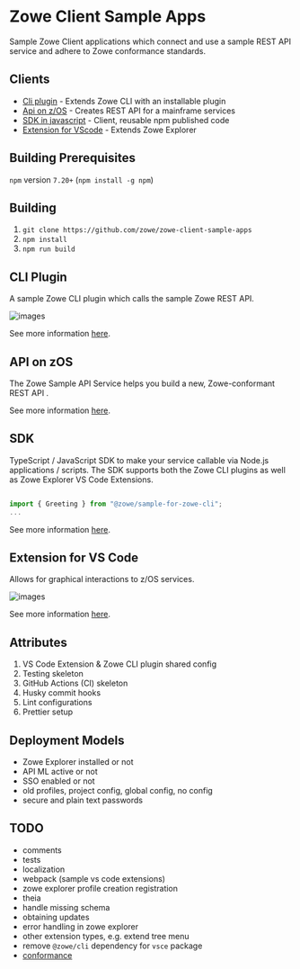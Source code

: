 # Zowe Client Sample Apps

Sample Zowe Client applications which connect and use a sample REST API service and adhere to Zowe
conformance standards.

## Clients

* [Cli plugin](#cli-plugin) - Extends Zowe CLI with an installable plugin
* [Api on z/OS](#api-on-zos) - Creates REST API for a mainframe services
* [SDK in javascript](#sdk) - Client, reusable npm published code
* [Extension for VScode](#extension-for-vs-code) - Extends Zowe Explorer

## Building Prerequisites

`npm` version `7.20+` (`npm install -g npm`)

## Building

1. `git clone https://github.com/zowe/zowe-client-sample-apps`
2. `npm install`
3. `npm run build`

## CLI Plugin

A sample Zowe CLI plugin which calls the sample Zowe REST API.

![images](./packages/cli/doc/images/cli.png)

See more information [here](./packages/cli/README.md).

## API on zOS

The Zowe Sample API Service helps you build a new, Zowe-conformant REST API .

See more information [here](https://github.com/zowe/sample-spring-boot-api-service/tree/master/zowe-rest-api-sample-spring#zowe-sample-api-service).

## SDK

TypeScript / JavaScript SDK to make your service callable via Node.js applications / scripts. The SDK supports both the Zowe CLI plugins as well as Zowe Explorer VS Code Extensions.

```typescript

import { Greeting } from "@zowe/sample-for-zowe-cli";
...

```

See more information [here](./packages/api/README.md).

## Extension for VS Code

Allows for graphical interactions to z/OS services.

![images](./packages/vsce/doc/images/vsce.png)

See more information [here](./packages/vsce/README.md).

## Attributes

1. VS Code Extension & Zowe CLI plugin shared config
2. Testing skeleton
3. GitHub Actions (CI) skeleton
4. Husky commit hooks
5. Lint configurations
6. Prettier setup

## Deployment Models

* Zowe Explorer installed or not
* API ML active or not
* SSO enabled or not
* old profiles, project config, global config, no config
* secure and plain text passwords

## TODO

* comments
* tests
* localization
* webpack (sample vs code extensions)
* zowe explorer profile creation registration
* theia
* handle missing schema
* obtaining updates
* error handling in zowe explorer
* other extension types, e.g. extend tree menu
* remove `@zowe/cli` dependency for `vsce` package
* [conformance](https://github.com/zowe/vscode-extension-for-zowe/blob/62e4eb21302ca3fde479dfe0210aa51831b0ebc3/docs/README-Conformance.md)
